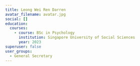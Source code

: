 ```yaml
---
title: Leong Wei Ren Darren
avatar_filename: avatar.jpg
social: []
education:
  courses:
    - course: BSc in Psychology
      institution: Singapore University of Social Sciences
      year: 2023
superuser: false
user_groups:
  - General Secretary
---
```

